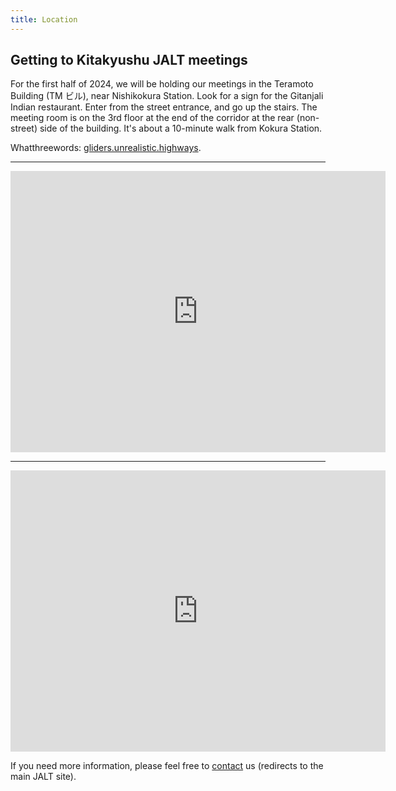 ```yaml
---
title: Location
---
```


## Getting to Kitakyushu JALT meetings
<p>
For the first half of 2024, we will be holding our meetings in the Teramoto Building (TM ビル), near Nishikokura Station. Look for a sign for the Gitanjali Indian restaurant. Enter from the street entrance, and go up the stairs. The meeting room is on the 3rd floor at the end of the corridor at the rear (non-street) side of the building. It's about a 10-minute walk from Kokura Station.
</p>

<p>
Whatthreewords: <a href="https://what3words.com/gliders.unrealistic.highways"> gliders.unrealistic.highways</a>.
</p>
<hr>
<div>
<iframe src="https://www.google.com/maps/embed?pb=!1m18!1m12!1m3!1d3312.075885907861!2d130.874045!3d33.8876994!2m3!1f0!2f0!3f0!3m2!1i1024!2i768!4f13.1!3m3!1m2!1s0x3543b8b235a00373%3A0xad06119daad53065!2z44CSODAzLTA4MTIgRnVrdW9rYSwgS2l0YWt5dXNodSwgS29rdXJha2l0YSBXYXJkLCBNdXJvbWFjaGksIDItY2jFjW1l4oiSMTHiiJI0IOODhuODqeODouODiOODk-ODqw!5e0!3m2!1sen!2sjp!4v1712981327035!5m2!1sen!2sjp" width="600" height="450" style="border:0;" allowfullscreen="" loading="lazy" referrerpolicy="no-referrer-when-downgrade"></iframe>
</div>
<hr />
<div>
<iframe src="https://www.google.com/maps/embed?pb=!4v1712982794770!6m8!1m7!1svayApiFjazED1Xl_2_yCZQ!2m2!1d33.8875267166658!2d130.8738590147195!3f82.10125587747777!4f0.21108579636100444!5f0.7820865974627469" width="600" height="450" style="border:0;" allowfullscreen="" loading="lazy" referrerpolicy="no-referrer-when-downgrade"></iframe>
</div>

<p>
If you need more information, please feel free to <a href="https://jalt.org/email/node/15/field_group_email" target=_blank>contact</a> us (redirects to the main JALT site).
</p>